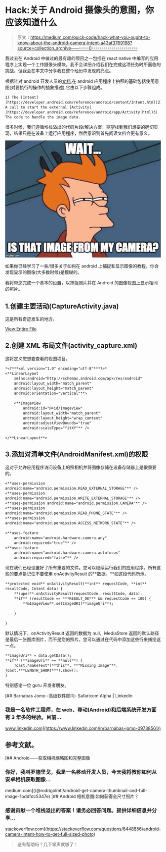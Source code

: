 # Hack:关于 Android 摄像头的意图，你应该知道什么

> 原文：<https://medium.com/quick-code/hack-what-you-ought-to-know-about-the-android-camera-intent-a43af3769198?source=collection_archive---------0----------------------->

我过去在 Android 中做过的最有趣的项目之一包括在 react native 中编写的应用程序上实现一个工作摄像头模块。我不会详细介绍我们在完成这项任务时所面临的挑战，但我会在本文中分享我在整个经历中发现的亮点。

根据针对 android 开发人员的[文档](https://developer.android.com/training/camera/photobasics),在 android 应用程序上拍照的基础包括使用意图(对要执行的操作的抽象描述),它由以下步骤组成。

```
1) The [Intent](https://developer.android.com/reference/android/content/Intent.html)2) A call to start the external [Activity](https://developer.android.com/reference/android/app/Activity.html)3) The code to handle the image data.
```

很多时候，我们遵循堆栈溢出的代码片段/解决方案，期望找到我们想要的确切实现，结果只是在设备上运行应用程序，然后意识到首先阅读文档会更有意义。

![](img/25e078de0b4dd6eab45a01008fc51f2d.png)

如果你已经学习了一些/很多关于如何在 android 上捕捉和显示图像的教程，你会发现显示的图像(大多数时候)是模糊的。

我将带您完成一个基本的设置，以捕捉照片并在 Android 的图像视图上显示相同的照片。

## 1.创建主要活动(CaptureActivity.java)

这是所有奇迹发生的地方。

[View Entire File](https://gist.github.com/misshannah/4844c8ef2e7461e1218cb36d419a278e)

## 2.创建 XML 布局文件(activity_capture.xml)

这将定义您想要查看的视图项目。

```
*<?***xml version="1.0" encoding="utf-8"***?>* 
<**LinearLayout
    xmlns:android="http://schemas.android.com/apk/res/android"
    android:layout_width="match_parent"
    android:layout_height="match_parent"
    android:orientation="vertical"**>

    <**ImageView
        android:id="@+id/imageView"
        android:layout_width="match_parent"
        android:layout_height="wrap_content"
        android:adjustViewBounds="true"
        android:scaleType="fitXY"** />

</**LinearLayout**>
```

## 3.添加对清单文件(AndroidManifest.xml)的权限

这对于允许应用程序访问设备上的照相机并将图像存储在设备存储器上是很重要的。

```
<**uses-permission android:name="android.permission.READ_EXTERNAL_STORAGE"** />
<**uses-permission android:name="android.permission.WRITE_EXTERNAL_STORAGE"** />
<**uses-permission android:name="android.permission.CAMERA"** />
<**uses-permission android:name="android.permission.READ_PHONE_STATE"** />
<**uses-permission android:name="android.permission.ACCESS_NETWORK_STATE"** />

<**uses-feature
    android:name="android.hardware.camera.any"
    android:required="true"** />
<**uses-feature
    android:name="android.hardware.camera.autofocus"
    android:required="false"** />
```

现在我们已经设置好了所有重要的文件。您可以继续运行我们的应用程序。所有这些的要点是记住不要使用 onActivityResult 的**数据。**如这段代码所示。

```
**protected void** onActivityResult(**int** requestCode, **int** resultCode, Intent data) {
    **super**.onActivityResult(requestCode, resultCode, data);
    **if** (resultCode == ***RESULT_OK*** && requestCode == 100) {
        **mImageView**.setImageURI(**imageUri**);

    }

}
```

默认情况下，onActivityResult 返回的数据为 null，MediaStore 返回的默认路径是最后一张图库图片，而不是您的照片。您可以通过在代码中添加这些行来捕捉这一点。

```
**imageUri** = data.getData();
**if** (**imageUri** == **null**) {
    Toast.*makeText*(**this**, **"Missing Image"**, Toast.***LENGTH_SHORT***).show();
}
```

特别感谢一位 guru 开发者朋友。

[](https://www.linkedin.com/in/barnabas-jomo-09738561/) [## Barnabas Jomo -高级软件顾问- Safaricom Alpha | LinkedIn

### 我是一名软件工程师，在 web、移动(Android)和后端系统开发方面有 3 年多的经验。目前…

www.linkedin.com](https://www.linkedin.com/in/barnabas-jomo-09738561/) 

## **参考文献。**

[](/@rodrigolmti/android-get-camera-thumbnail-and-full-image-1bddfdc5347e) [## Android——获取相机缩略图和完整图像

### 你好，我叫罗德里戈，我是一名移动开发人员，今天我将教你如何从安卓相机获取图像…

medium.com](/@rodrigolmti/android-get-camera-thumbnail-and-full-image-1bddfdc5347e) [](https://stackoverflow.com/questions/6448856/android-camera-intent-how-to-get-full-sized-photo) [## Android 相机意图:如何获得全尺寸照片？

### 感谢贡献一个堆栈溢出的答案！请务必回答问题。提供详细信息并分享…

stackoverflow.com](https://stackoverflow.com/questions/6448856/android-camera-intent-how-to-get-full-sized-photo) 

> 这有帮助吗？几下掌声就够了！